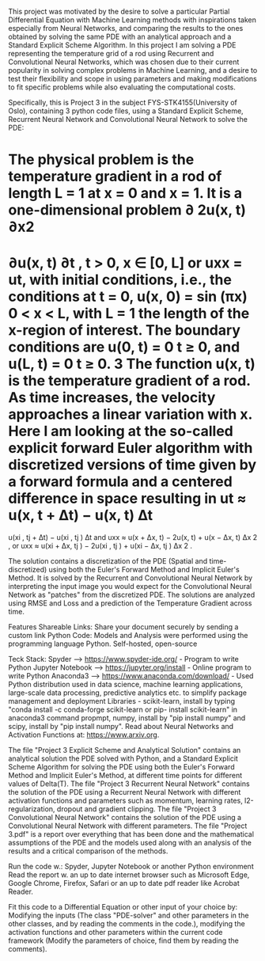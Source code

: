 This project was motivated by the desire to solve a particular Partial Differential Equation with Machine Learning methods with inspirations taken especially from Neural Networks, and comparing the results to the ones obtained by solving the same PDE with an analytical approach and a Standard Explicit Scheme Algorithm. In this project I am solving a PDE representing the temperature grid of a rod using Recurrent and Convolutional Neural Networks, which was chosen due to their current popularity in solving complex problems in Machine Learning, and a desire to test their flexibility and scope in using parameters and making modifications to fit specific problems while also evaluating the computational costs.

Specifically, this is Project 3 in the subject FYS-STK4155(University of Oslo), containing
3 python code files, using a Standard Explicit Scheme, Recurrent Neural Network and Convolutional Neural Network to solve the PDE:

The physical problem is the
temperature gradient in a rod of length L = 1 at x = 0 and x = 1. It is a 
one-dimensional problem
∂
2u(x, t)
∂x2
=
∂u(x, t)
∂t , t > 0, x ∈ [0, L]
or
uxx = ut,
with initial conditions, i.e., the conditions at t = 0,
u(x, 0) = sin (πx) 0 < x < L,
with L = 1 the length of the x-region of interest. The boundary conditions are
u(0, t) = 0 t ≥ 0,
and
u(L, t) = 0 t ≥ 0.
3
The function u(x, t) is the temperature gradient of a rod. As time increases,
the velocity approaches a linear variation with x.
Here I am looking at the so-called explicit forward Euler algorithm with
discretized versions of time given by a forward formula and a centered difference
in space resulting in
ut ≈
u(x, t + ∆t) − u(x, t)
∆t
=
u(xi
, tj + ∆t) − u(xi
, tj )
∆t
and
uxx ≈
u(x + ∆x, t) − 2u(x, t) + u(x − ∆x, t)
∆x
2
,
or
uxx ≈
u(xi + ∆x, tj ) − 2u(xi
, tj ) + u(xi − ∆x, tj )
∆x
2
.

The solution contains a discretization of the PDE (Spatial and time-discretized) using both the Euler's Forward Method and Implicit Euler's Method. It is solved by the Recurrent and Convolutional Neural Network by interpreting the input image you would expect for the Convolutional Neural Network as "patches" from the discretized PDE. The solutions are analyzed using RMSE and Loss and a prediction of the Temperature Gradient across time.

Features Shareable Links: Share your document securely by sending a custom link Python Code: Models and Analysis were performed using the programming language Python. Self-hosted, open-source

Teck Stack: Spyder --> https://www.spyder-ide.org/ - Program to write Python Jupyter Notebook --> https://jupyter.org/install - Online program to write Python Anaconda3 --> https://www.anaconda.com/download/ - Used Python distribution used in data science, machine learning applications, large-scale data processing, predictive analytics etc. to simplify package management and deployment Libraries - scikit-learn, install by typing "conda install -c conda-forge scikit-learn or pip- install scikit-learn" in anaconda3 command propmpt, numpy, install by "pip install numpy" and scipy, install by "pip install numpy". Read about Neural Networks and Activation Functions at: https://www.arxiv.org.

The file "Project 3 Explicit Scheme and Analytical Solution" contains an analytical solution the PDE solved with Python, and a Standard Explicit Scheme Algorithm for solving the PDE using both the Euler's Forward Method and Implicit Euler's Method, at different time points for different values of Delta(T). The file "Project 3 Recurrent Neural Network" contains the solution of the PDE using a Recurrent Neural Network with different activation functions and parameters such as momentum, learning rates, l2-regularization, dropout and gradient clipping. The file "Project 3 Convolutional Neural Network" contains the solution of the PDE using a Convolutional Neural Network with different parameters. The file "Project 3.pdf" is a report over everything that has been done and the mathematical assumptions of the PDE and the models used along with an analysis of the results and a critical comparison of the methods.

Run the code w.: Spyder, Jupyter Notebook or another Python environment Read the report w. an up to date internet browser such as Microsoft Edge, Google Chrome, Firefox, Safari or an up to date pdf reader like Acrobat Reader.

Fit this code to a Differential Equation or other input of your choice by: Modifying the inputs (The class "PDE-solver" and other parameters in the other classes, and by reading the comments in the code.), modifying the activation functions and other parameters within the current code framework (Modify the parameters of choice, find them by reading the comments).
